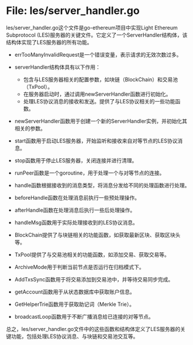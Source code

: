 # File: les/server_handler.go

les/server_handler.go这个文件是go-ethereum项目中实现Light Ethereum Subprotocol (LES)服务器的关键文件。它定义了一个ServerHandler结构体，该结构体实现了LES服务器的所有功能。

- errTooManyInvalidRequest是一个错误变量，表示请求的无效次数过多。
- serverHandler结构体具有以下作用：
  - 包含与LES服务器相关的配置参数，如块链（BlockChain）和交易池（TxPool）。
  - 在服务器启动时，通过调用newServerHandler函数进行初始化。
  - 处理LES协议消息的接收和发送。提供了与LES协议相关的一些功能函数。

- newServerHandler函数用于创建一个新的ServerHandler实例，并初始化其相关的参数。
- start函数用于启动LES服务器，开始监听和接收来自对等节点的LES协议消息。
- stop函数用于停止LES服务器，关闭连接并进行清理。
- runPeer函数是一个goroutine，用于处理一个与对等节点的连接。
- handle函数根据接收到的消息类型，将消息分发给不同的处理函数进行处理。
- beforeHandle函数在处理消息前执行一些预处理操作。
- afterHandle函数在处理消息后执行一些后处理操作。
- handleMsg函数用于实际处理接收到的LES协议消息。
- BlockChain提供了与块链相关的功能函数，如获取最新区块、获取区块头等。
- TxPool提供了与交易池相关的功能函数，如添加交易、获取交易等。
- ArchiveMode用于判断当前节点是否运行在归档模式下。
- AddTxsSync函数用于将交易添加到交易池中，并等待交易同步完成。
- getAccount函数用于从状态数据库中获取账户信息。
- GetHelperTrie函数用于获取助记词（Merkle Trie）。
- broadcastLoop函数用于不断广播消息给已连接的对等节点。

总之，les/server_handler.go文件中的这些函数和结构体定义了LES服务器的关键功能，包括处理LES协议消息、与块链和交易池交互等。

